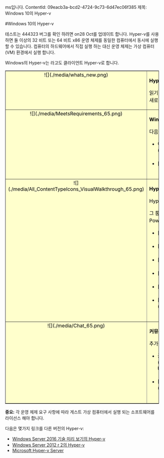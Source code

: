 ms입니다. ContentId: 09eacb3a-bcd2-4724-9c73-6d47ec06f385
제목: Windows 10의 Hyper-v


#Windows 10의 Hyper-v

테스트는 444323 버그를 확인 하려면 on28 Oct를 업데이트 합니다.
Hyper-v를 사용 하면 둘 이상의 32 비트 또는 64 비트 x86 운영 체제를 동일한 컴퓨터에서 동시에 실행할 수 있습니다.
컴퓨터의 하드웨어에서 직접 실행 하는 대신 운영 체제는 가상 컴퓨터 (VM) 환경에서 실행 합니다.


Windows의 Hyper-v는 라고도 클라이언트 Hyper-v로 합니다.

<table border="1" style="background-color:FFFFCC;border-collapse:collapse;border:1px solid FFCC00;color:000000;width:100%" cellpadding="15" cellspacing="3">
    <tr valign="top">
        <td><center>![](./media/whats_new.png)</center></td>
        <td valign="top">
        <p><strong>Hyper-v의 새로운 기능은 무엇입니까?</strong></p>
        <p>읽기 [새로운](./about/whats_new.md) Windows 10의 Hyper-v에 대 한 새로운 기능과 변경 된 기능에 대해 자세히 알아보려면 합니다.</p></td>
    </tr>
    <tr valign="top">
        <td><center>![](./media/MeetsRequirements_65.png)</center></td>
        <td valign="top">
            <p><strong>Windows에서 Hyper-v에 대 한</strong></p>
            <p>다음 문서를 Windows에는 소개 및 Hyper-v에 대 한 정보를 제공합니다.</p>
            <ul>
                <li class="unordered"> 이 통한 가상화에 대 한 자세한 [Hyper-v 소개](./about/hyperv_on_windows.md).<br /><br /></li>
                <li class="unordered">[지원 되는 게스트 운영 체제](about\supported_guest_os.md)<br /><br /></li>
            </ul>   
        </td>
    </tr>
    <tr valign="top">
        <td><center>![](./media/All_ContentTypeIcons_VisualWalkthrough_65.png)</center></td>
        <td valign="top">
            <p><strong>Hyper-v 시작</strong></p>
            <p>Hyper-v를 실행 하려면이 수행 [연습](./quick_start/walkthrough.md).</p>
            <p>그 통해 안내해 드리겠습니다 Hyper-v, 가상 컴퓨터 및 Hyper-v 관리자 및 PowerShell을 통해 간단한 관리 만들기를 사용 하도록 설정 합니다.</p>
            <ul>
                <li class="unordered">[시스템 요구 사항 확인](quick_start\walkthrough_compatibility.md)<br /><br /></li>
                <li class="unordered">[Hyper-v 설치](quick_start\walkthrough_install.md)<br /><br /></li>
                <li class="unordered">[스위치 만들기](quick_start\walkthrough_virtual_switch.md)<br /><br /></li>
                <li class="unordered">[가상 컴퓨터 만들기](quick_start\walkthrough_create_vm.md)<br /><br /></li>
                <li class="unordered">[검사점을 시험해](quick_start\walkthrough_checkpoints.md)<br /><br /></li>
                <li class="unordered">[PowerShell을 사용한 실험](quick_start\walkthrough_powershell.md)<br /><br /></li>
            </ul>
        </td>
    </tr>
    <tr valign="top">
        <td><center>![](./media/Chat_65.png)</center></td>
        <td valign="top">
            <p><strong>커뮤니티 및 지원을 사용 하 여 연결</strong></p>
            <p>추가 기술 지원 및 커뮤니티 리소스</p>
            <ul>
                <li class="unordered"> 궁금한 점이 있으십니까? 노라는 [Hyper-v 포럼](https://social.technet.microsoft.com/Forums/windowsserver/en-US/home?forum=winserverhyperv)<br /><br /></li>
                <li class="unordered">[Hyper-v 및 Windows 컨테이너에 대 한 커뮤니티 리소스](..\community\community_overview.md)<br /><br /></li>
            </ul>   
        </td>
    </tr>
</table>



**중요:** 각 운영 체제 요구 사항에 따라 게스트 가상 컴퓨터에서 실행 되는 소프트웨어를 라이선스 해야 합니다.


다음은 몇가지 링크를 다른 버전의 Hyper-v:
*  [Windows Server 2016 기술 미리 보기의 Hyper-v](https://technet.microsoft.com/en-us/library/mt126117.aspx)
*  [Windows Server 2012 r 2의 Hyper-v](https://technet.microsoft.com/en-us/library/hh831531.aspx)
*  [Microsoft Hyper-v Server](https://technet.microsoft.com/library/hh923062.aspx)







